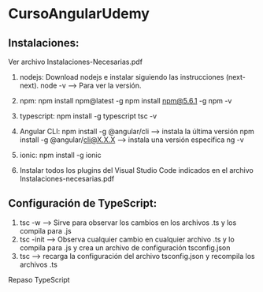 # CursoAngularUdemy
## Instalaciones: 
Ver archivo Instalaciones-Necesarias.pdf
1. nodejs:
	Download nodejs e instalar siguiendo las instrucciones (next-next).
	node -v    --> Para ver la versión.

2. npm:
	npm install npm@latest -g
	npm install npm@5.6.1 -g
	npm -v

3. typescript:
	npm install -g typescript
	tsc -v

4. Angular CLI:
	npm install -g @angular/cli				 --> instala la última versión
	npm install -g @angular/cli@X.X.X  --> instala una versión especifica
	ng -v

5. ionic:
	npm install -g ionic

6. Instalar todos los plugins del Visual Studio Code indicados en el archivo Instalaciones-necesarias.pdf

## Configuración de TypeScript:
1. tsc <nombreArchivo> -w    --> Sirve para observar los cambios en los archivos .ts y los compila para .js
2. tsc -init		--> Observa cualquier cambio en cualquier archivo .ts y lo compila para .js y crea un archivo de configuración tsconfig.json
3. tsc 		--> recarga la configuración del archivo tsconfig.json y recompila los archivos .ts

Repaso TypeScript